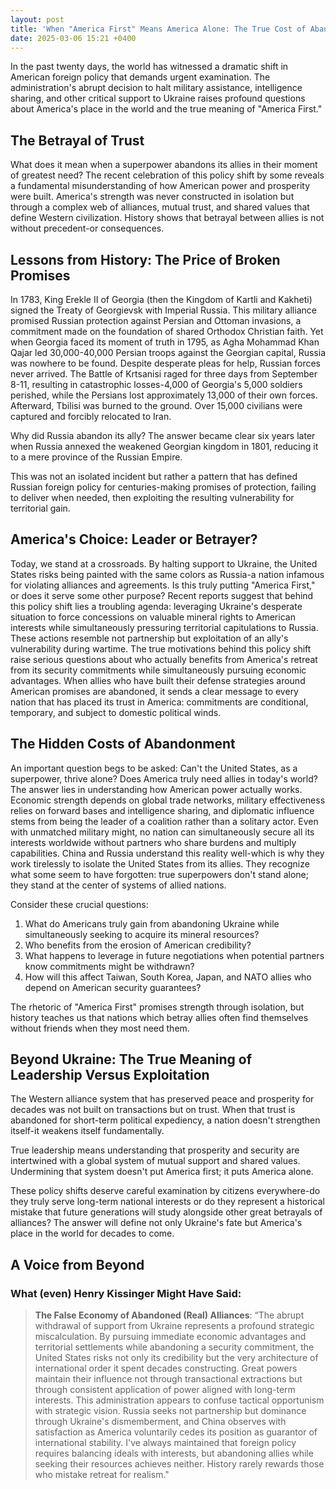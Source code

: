 ```yaml
---
layout: post
title: 'When "America First" Means America Alone: The True Cost of Abandoning Allies'
date: 2025-03-06 15:21 +0400
---
```


In the past twenty days, the world has witnessed a dramatic shift in American foreign policy that demands urgent examination. The administration's abrupt decision to halt military assistance, intelligence sharing, and other critical support to Ukraine raises profound questions about America's place in the world and the true meaning of "America First."

## The Betrayal of Trust
What does it mean when a superpower abandons its allies in their moment of greatest need? The recent celebration of this policy shift by some reveals a fundamental misunderstanding of how American power and prosperity were built. America's strength was never constructed in isolation but through a complex web of alliances, mutual trust, and shared values that define Western civilization.
History shows that betrayal between allies is not without precedent-or consequences.

## Lessons from History: The Price of Broken Promises
In 1783, King Erekle II of Georgia (then the Kingdom of Kartli and Kakheti) signed the Treaty of Georgievsk with Imperial Russia. This military alliance promised Russian protection against Persian and Ottoman invasions, a commitment made on the foundation of shared Orthodox Christian faith.
Yet when Georgia faced its moment of truth in 1795, as Agha Mohammad Khan Qajar led 30,000-40,000 Persian troops against the Georgian capital, Russia was nowhere to be found. Despite desperate pleas for help, Russian forces never arrived. The Battle of Krtsanisi raged for three days from September 8-11, resulting in catastrophic losses-4,000 of Georgia's 5,000 soldiers perished, while the Persians lost approximately 13,000 of their own forces. Afterward, Tbilisi was burned to the ground. Over 15,000 civilians were captured and forcibly relocated to Iran.

Why did Russia abandon its ally? The answer became clear six years later when Russia annexed the weakened Georgian kingdom in 1801, reducing it to a mere province of the Russian Empire.

This was not an isolated incident but rather a pattern that has defined Russian foreign policy for centuries-making promises of protection, failing to deliver when needed, then exploiting the resulting vulnerability for territorial gain.

## America's Choice: Leader or Betrayer?
Today, we stand at a crossroads. By halting support to Ukraine, the United States risks being painted with the same colors as Russia-a nation infamous for violating alliances and agreements. Is this truly putting "America First," or does it serve some other purpose? Recent reports suggest that behind this policy shift lies a troubling agenda: leveraging Ukraine's desperate situation to force concessions on valuable mineral rights to American interests while simultaneously pressuring territorial capitulations to Russia. These actions resemble not partnership but exploitation of an ally's vulnerability during wartime. The true motivations behind this policy shift raise serious questions about who actually benefits from America's retreat from its security commitments while simultaneously pursuing economic advantages.
When allies who have built their defense strategies around American promises are abandoned, it sends a clear message to every nation that has placed its trust in America: commitments are conditional, temporary, and subject to domestic political winds.

## The Hidden Costs of Abandonment
An important question begs to be asked: Can't the United States, as a superpower, thrive alone? Does America truly need allies in today's world?
The answer lies in understanding how American power actually works. Economic strength depends on global trade networks, military effectiveness relies on forward bases and intelligence sharing, and diplomatic influence stems from being the leader of a coalition rather than a solitary actor. Even with unmatched military might, no nation can simultaneously secure all its interests worldwide without partners who share burdens and multiply capabilities.
China and Russia understand this reality well-which is why they work tirelessly to isolate the United States from its allies. They recognize what some seem to have forgotten: true superpowers don't stand alone; they stand at the center of systems of allied nations.

Consider these crucial questions:
1. What do Americans truly gain from abandoning Ukraine while simultaneously seeking to acquire its mineral resources?
2. Who benefits from the erosion of American credibility?
3. What happens to leverage in future negotiations when potential partners know commitments might be withdrawn?
4. How will this affect Taiwan, South Korea, Japan, and NATO allies who depend on American security guarantees?

The rhetoric of "America First" promises strength through isolation, but history teaches us that nations which betray allies often find themselves without friends when they most need them.

## Beyond Ukraine: The True Meaning of Leadership Versus Exploitation
The Western alliance system that has preserved peace and prosperity for decades was not built on transactions but on trust. When that trust is abandoned for short-term political expediency, a nation doesn't strengthen itself-it weakens itself fundamentally.

True leadership means understanding that prosperity and security are intertwined with a global system of mutual support and shared values. Undermining that system doesn't put America first; it puts America alone.

These policy shifts deserve careful examination by citizens everywhere-do they truly serve long-term national interests or do they represent a historical mistake that future generations will study alongside other great betrayals of alliances? The answer will define not only Ukraine's fate but America's place in the world for decades to come.

## A Voice from Beyond
### What (even) Henry Kissinger Might Have Said:
> **The False Economy of Abandoned (Real) Alliances**: “The abrupt withdrawal of support from Ukraine represents a profound strategic miscalculation. By pursuing immediate economic advantages and territorial settlements while abandoning a security commitment, the United States risks not only its credibility but the very architecture of international order it spent decades constructing. Great powers maintain their influence not through transactional extractions but through consistent application of power aligned with long-term interests. This administration appears to confuse tactical opportunism with strategic vision. Russia seeks not partnership but dominance through Ukraine's dismemberment, and China observes with satisfaction as America voluntarily cedes its position as guarantor of international stability. I've always maintained that foreign policy requires balancing ideals with interests, but abandoning allies while seeking their resources achieves neither. History rarely rewards those who mistake retreat for realism."

